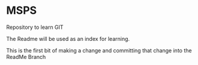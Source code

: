 # MSPS
Repository to learn GIT

The Readme will be used as an index for learning.

This is the first bit of making a change and committing that change into the ReadMe Branch
